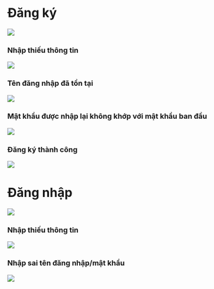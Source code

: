 # **Đăng ký**
![](https://i.imgur.com/9NQaS0o.png)

### Nhập thiếu thông tin
![](https://i.imgur.com/FZ4udRQ.png)

### Tên đăng nhập đã tồn tại
![](https://i.imgur.com/VF4Ef9B.png)

### Mật khẩu được nhập lại không khớp với mật khẩu ban đầu
![](https://i.imgur.com/H6cVSgS.png)

### Đăng ký thành công
![](https://i.imgur.com/ha0wgpO.png)


# **Đăng nhập**
![](https://i.imgur.com/6r2Qwef.png)

### Nhập thiếu thông tin
![](https://i.imgur.com/K69CPv1.png)

### Nhập sai tên đăng nhập/mật khẩu
![](https://i.imgur.com/9Apuesw.png)

